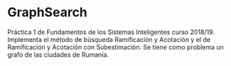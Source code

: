 # GraphSearch
Práctica 1 de Fundamentos de los Sistemas Inteligentes curso 2018/19. Implementa el método de búsqueda Ramificación y Acotación y el de Ramificación y Acotación con Subestimación. Se tiene como problema un grafo de las ciudades de Rumanía.
